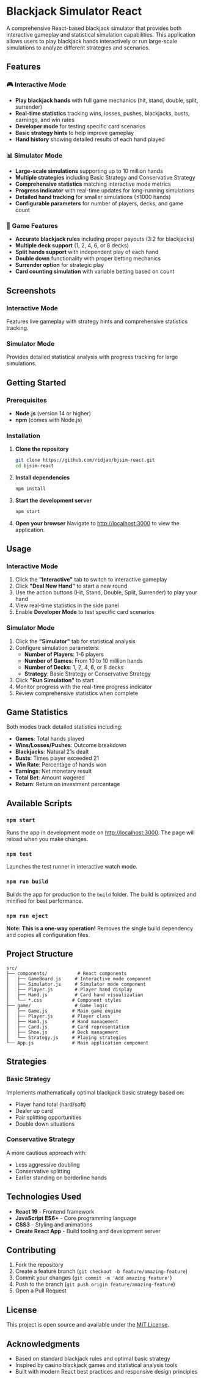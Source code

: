 # Blackjack Simulator React

A comprehensive React-based blackjack simulator that provides both interactive gameplay and statistical simulation capabilities. This application allows users to play blackjack hands interactively or run large-scale simulations to analyze different strategies and scenarios.

## Features

### 🎮 Interactive Mode
- **Play blackjack hands** with full game mechanics (hit, stand, double, split, surrender)
- **Real-time statistics** tracking wins, losses, pushes, blackjacks, busts, earnings, and win rates
- **Developer mode** for testing specific card scenarios
- **Basic strategy hints** to help improve gameplay
- **Hand history** showing detailed results of each hand played

### 📊 Simulator Mode
- **Large-scale simulations** supporting up to 10 million hands
- **Multiple strategies** including Basic Strategy and Conservative Strategy
- **Comprehensive statistics** matching interactive mode metrics
- **Progress indicator** with real-time updates for long-running simulations
- **Detailed hand tracking** for smaller simulations (≤1000 hands)
- **Configurable parameters** for number of players, decks, and game count

### 🎯 Game Features
- **Accurate blackjack rules** including proper payouts (3:2 for blackjacks)
- **Multiple deck support** (1, 2, 4, 6, or 8 decks)
- **Split hands support** with independent play of each hand
- **Double down** functionality with proper betting mechanics
- **Surrender option** for strategic play
- **Card counting simulation** with variable betting based on count

## Screenshots

### Interactive Mode
Features live gameplay with strategy hints and comprehensive statistics tracking.

### Simulator Mode
Provides detailed statistical analysis with progress tracking for large simulations.

## Getting Started

### Prerequisites
- **Node.js** (version 14 or higher)
- **npm** (comes with Node.js)

### Installation

1. **Clone the repository**
   ```bash
   git clone https://github.com/ridjao/bjsim-react.git
   cd bjsim-react
   ```

2. **Install dependencies**
   ```bash
   npm install
   ```

3. **Start the development server**
   ```bash
   npm start
   ```

4. **Open your browser**
   Navigate to [http://localhost:3000](http://localhost:3000) to view the application.

## Usage

### Interactive Mode
1. Click the **"Interactive"** tab to switch to interactive gameplay
2. Click **"Deal New Hand"** to start a new round
3. Use the action buttons (Hit, Stand, Double, Split, Surrender) to play your hand
4. View real-time statistics in the side panel
5. Enable **Developer Mode** to test specific card scenarios

### Simulator Mode
1. Click the **"Simulator"** tab for statistical analysis
2. Configure simulation parameters:
   - **Number of Players**: 1-6 players
   - **Number of Games**: From 10 to 10 million hands
   - **Number of Decks**: 1, 2, 4, 6, or 8 decks
   - **Strategy**: Basic Strategy or Conservative Strategy
3. Click **"Run Simulation"** to start
4. Monitor progress with the real-time progress indicator
5. Review comprehensive statistics when complete

## Game Statistics

Both modes track detailed statistics including:
- **Games**: Total hands played
- **Wins/Losses/Pushes**: Outcome breakdown
- **Blackjacks**: Natural 21s dealt
- **Busts**: Times player exceeded 21
- **Win Rate**: Percentage of hands won
- **Earnings**: Net monetary result
- **Total Bet**: Amount wagered
- **Return**: Return on investment percentage

## Available Scripts

### `npm start`
Runs the app in development mode on [http://localhost:3000](http://localhost:3000).
The page will reload when you make changes.

### `npm test`
Launches the test runner in interactive watch mode.

### `npm run build`
Builds the app for production to the `build` folder.
The build is optimized and minified for best performance.

### `npm run eject`
**Note: This is a one-way operation!**
Removes the single build dependency and copies all configuration files.

## Project Structure

```
src/
├── components/           # React components
│   ├── GameBoard.js     # Interactive mode component
│   ├── Simulator.js     # Simulator mode component
│   ├── Player.js        # Player hand display
│   ├── Hand.js          # Card hand visualization
│   └── *.css           # Component styles
├── game/                # Game logic
│   ├── Game.js         # Main game engine
│   ├── Player.js       # Player class
│   ├── Hand.js         # Hand management
│   ├── Card.js         # Card representation
│   ├── Shoe.js         # Deck management
│   └── Strategy.js     # Playing strategies
└── App.js              # Main application component
```

## Strategies

### Basic Strategy
Implements mathematically optimal blackjack basic strategy based on:
- Player hand total (hard/soft)
- Dealer up card
- Pair splitting opportunities
- Double down situations

### Conservative Strategy
A more cautious approach with:
- Less aggressive doubling
- Conservative splitting
- Earlier standing on borderline hands

## Technologies Used

- **React 19** - Frontend framework
- **JavaScript ES6+** - Core programming language
- **CSS3** - Styling and animations
- **Create React App** - Build tooling and development server

## Contributing

1. Fork the repository
2. Create a feature branch (`git checkout -b feature/amazing-feature`)
3. Commit your changes (`git commit -m 'Add amazing feature'`)
4. Push to the branch (`git push origin feature/amazing-feature`)
5. Open a Pull Request

## License

This project is open source and available under the [MIT License](LICENSE).

## Acknowledgments

- Based on standard blackjack rules and optimal basic strategy
- Inspired by casino blackjack games and statistical analysis tools
- Built with modern React best practices and responsive design principles